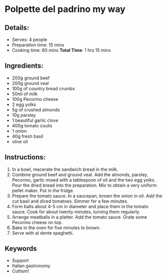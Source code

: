 # Polpette del padrino my way 

## Details: 
* Serves: 4 people 
* Preparation time: 15 mins 
* Cooking time: 60 mins 
**Total Time**: 1 hrs 15 mins 

## Ingredients: 
* 200g ground beef 
* 200g ground veal 
* 100g of country bread crumbs 
* 50ml of milk 
* 100g Pecorino cheese 
* 2 egg yolks 
* 5g of crushed almonds 
* 10g parsley 
* 1 beautiful garlic clove 
* 400g tomato coulis 
* 1 onion 
* 40g fresh basil 
* olive oil 

## Instructions: 
1. In a bowl, macerate the sandwich bread in the milk. 
1. Combine ground beef and ground veal. Add the almonds, parsley, Pecorino, garlic mixed with a tablespoon of oil and the two egg yolks. Pour the dried bread into the preparation. Mix to obtain a very uniform pellet maker. Put in the fridge. 
1. Prepare the tomato sauce. In a saucepan, brown the onion in oil. Add the cut basil and diced tomatoes. Simmer for a few minutes. 
1. Form balls about 4-5 cm in diameter and place them in the tomato sauce. Cook for about twenty minutes, turning them regularly. 
1. Arrange meatballs in a platter. Add the tomato sauce. Grate some Pecorino cheese on top. 
1. Bake in the oven for five minutes to brown. 
1. Serve with al dente spaghetti. 

## Keywords
* Support
* Italian gastronomy
* Cultism!